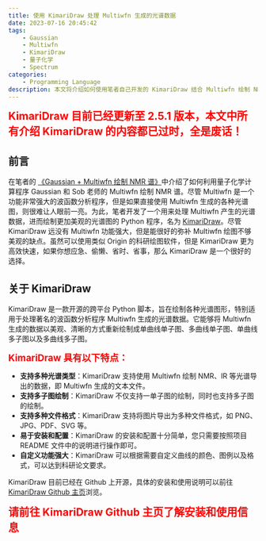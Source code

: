 ```yaml
---
title: 使用 KimariDraw 处理 Multiwfn 生成的光谱数据
date: 2023-07-16 20:45:42
tags:
    - Gaussian
    - Multiwfn
    - KimariDraw
    - 量子化学
    - Spectrum
categories: 
	- Programming Language
description: 本文将介绍如何使用笔者自己开发的 KimariDraw 结合 Multiwfn 绘制 NMR、IR 等化学光谱图。
---
```


<p><strong style="color:red; font-size:16pt;">KimariDraw 目前已经更新至 2.5.1 版本，本文中所有介绍 KimariDraw 的内容都已过时，全是废话！</strong></p>

## 前言

在笔者的 [《Gaussian + Multiwfn 绘制 NMR 谱》](https://ikuns.icu/013)中介绍了如何利用量子化学计算程序 Gaussian 和 Sob 老师的 Multiwfn 绘制 NMR 谱。尽管 Multiwfn 是一个功能非常强大的波函数分析程序，但是如果直接使用 Multiwfn 生成的各种光谱图，则很难让人眼前一亮。为此，笔者开发了一个用来处理 Multiwfn 产生的光谱数据，进而绘制更加美观的光谱图的 Python 程序，名为 [KimariDraw](https://github.com/kimariyb/kimariDraw)。尽管 KimariDraw 远没有 Multiwfn 功能强大，但是能很好的弥补 Multiwfn 绘图不够美观的缺点。虽然可以使用类似 Origin 的科研绘图软件，但是 KimariDraw 更为高效快速，如果你想应急、偷懒、省时、省事，那么 KimariDraw 是一个很好的选择。

## 关于 KimariDraw

KimariDraw 是一款开源的跨平台 Python 脚本，旨在绘制各种光谱图形，特别适用于处理著名的波函数分析程序 Multiwfn 生成的光谱数据。它能够将 Multiwfn 生成的数据以美观、清晰的方式重新绘制成单曲线单子图、多曲线单子图、单曲线多子图以及多曲线多子图。

<p><strong style="color:red; font-size:14pt;">KimariDraw 具有以下特点：</strong></p>

- **支持多种光谱类型**：KimariDraw 支持使用 Multiwfn 绘制 NMR、IR 等光谱导出的数据，即 Multiwfn 生成的文本文件。
- **支持多子图绘制**：KimariDraw 不仅支持一单子图的绘制，同时也支持多子图的绘制。
- **支持多种文件格式**：KimariDraw 支持将图片导出为多种文件格式，如 PNG、JPG、PDF、SVG 等。
- **易于安装和配置**：KimariDraw 的安装和配置十分简单，您只需要按照项目 README 文件中的说明进行操作即可。
- **自定义功能强大**：KimariDraw 可以根据需要自定义曲线的颜色、图例以及格式，可以达到科研论文要求。

KimariDraw 目前已经在 Github 上开源，具体的安装和使用说明可以前往 [KimariDraw Github 主页](https://github.com/kimariyb/kimariDraw)浏览。


<p><strong style="color:red; font-size:16pt;">请前往 KimariDraw Github 主页了解安装和使用信息</strong></p>